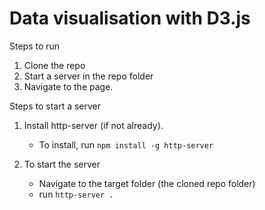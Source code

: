 # Data visualisation with D3.js

Steps to run
1. Clone the repo
2. Start a server in the repo folder
3. Navigate to the page.

Steps to start a server
1. Install http-server (if not already).
    * To install, run ```npm install -g http-server```

2. To start the server
    * Navigate to the target folder (the cloned repo folder)
    * run ```http-server .```